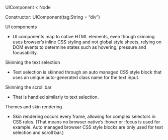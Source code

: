 UIComponent < Node

Constructor: UIComponent(tag:String = “div”)

UI components

- UI components map to native HTML elements, even though skinning uses browser’s inline CSS styling and not global style sheets, relying on DOM events to determine states such as hovering, pressure and focusability.

Skinning the text selection

- Text selection is skinned through an auto managed CSS style block that uses an unique auto-generated class name for the text input.

Skinning the scroll bar

- That is handled similarly to text selection.

Themes and skin rendering

- Skin rendering occurs every frame, allowing for complex selectors in CSS rules. (That means no browser native’s :hover or :focus is used for example. Auto managed browser CSS style blocks are only used for text selection and scroll bar.)